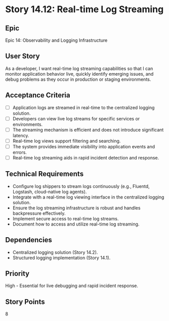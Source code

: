 # Story 14.12: Real-time Log Streaming

## Epic

Epic 14: Observability and Logging Infrastructure

## User Story

As a developer, I want real-time log streaming capabilities so that I can monitor application behavior live, quickly identify emerging issues, and debug problems as they occur in production or staging environments.

## Acceptance Criteria

- [ ] Application logs are streamed in real-time to the centralized logging solution.
- [ ] Developers can view live log streams for specific services or environments.
- [ ] The streaming mechanism is efficient and does not introduce significant latency.
- [ ] Real-time log views support filtering and searching.
- [ ] The system provides immediate visibility into application events and errors.
- [ ] Real-time log streaming aids in rapid incident detection and response.

## Technical Requirements

- Configure log shippers to stream logs continuously (e.g., Fluentd, Logstash, cloud-native log agents).
- Integrate with a real-time log viewing interface in the centralized logging solution.
- Ensure the log streaming infrastructure is robust and handles backpressure effectively.
- Implement secure access to real-time log streams.
- Document how to access and utilize real-time log streaming.

## Dependencies

- Centralized logging solution (Story 14.2).
- Structured logging implementation (Story 14.1).

## Priority

High - Essential for live debugging and rapid incident response.

## Story Points

8
